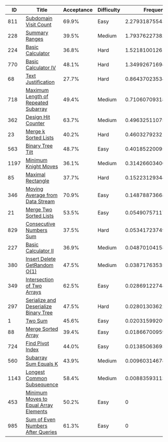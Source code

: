 |ID|Title|Acceptance|Difficulty|Frequency|
|----|-----|----|---|---|
|811|[Subdomain Visit Count]( https://leetcode.com/problems/subdomain-visit-count)|69.9%|Easy|2.279318755431106|
|228|[Summary Ranges]( https://leetcode.com/problems/summary-ranges)|39.5%|Medium|1.7937622738230257|
|224|[Basic Calculator]( https://leetcode.com/problems/basic-calculator)|36.8%|Hard|1.5218100126135983|
|770|[Basic Calculator IV]( https://leetcode.com/problems/basic-calculator-iv)|48.1%|Hard|1.349926716949016|
|68|[Text Justification]( https://leetcode.com/problems/text-justification)|27.7%|Hard|0.8643702353409353|
|718|[Maximum Length of Repeated Subarray]( https://leetcode.com/problems/maximum-length-of-repeated-subarray)|49.4%|Medium|0.7106070931884567|
|362|[Design Hit Counter]( https://leetcode.com/problems/design-hit-counter)|63.7%|Medium|0.49632511075908853|
|23|[Merge k Sorted Lists]( https://leetcode.com/problems/merge-k-sorted-lists)|40.2%|Hard|0.4603279232190457|
|563|[Binary Tree Tilt]( https://leetcode.com/problems/binary-tree-tilt)|48.7%|Easy|0.40185220095239377|
|1197|[Minimum Knight Moves]( https://leetcode.com/problems/minimum-knight-moves)|36.1%|Medium|0.3142660340639637|
|85|[Maximal Rectangle]( https://leetcode.com/problems/maximal-rectangle)|37.7%|Hard|0.15223129344145475|
|346|[Moving Average from Data Stream]( https://leetcode.com/problems/moving-average-from-data-stream)|70.9%|Easy|0.14878873668587292|
|21|[Merge Two Sorted Lists]( https://leetcode.com/problems/merge-two-sorted-lists)|53.5%|Easy|0.05490757117845869|
|829|[Consecutive Numbers Sum]( https://leetcode.com/problems/consecutive-numbers-sum)|37.5%|Hard|0.05341723749698583|
|227|[Basic Calculator II]( https://leetcode.com/problems/basic-calculator-ii)|36.9%|Medium|0.04870104158125306|
|380|[Insert Delete GetRandom O(1)]( https://leetcode.com/problems/insert-delete-getrandom-o1)|47.5%|Medium|0.038717635350707984|
|349|[Intersection of Two Arrays]( https://leetcode.com/problems/intersection-of-two-arrays)|62.5%|Easy|0.028691227482495342|
|297|[Serialize and Deserialize Binary Tree]( https://leetcode.com/problems/serialize-and-deserialize-binary-tree)|47.5%|Hard|0.028013036227673965|
|1|[Two Sum]( https://leetcode.com/problems/two-sum)|45.6%|Easy|0.020315992091756507|
|88|[Merge Sorted Array]( https://leetcode.com/problems/merge-sorted-array)|39.4%|Easy|0.018667009593356397|
|724|[Find Pivot Index]( https://leetcode.com/problems/find-pivot-index)|44.0%|Easy|0.013850636933899008|
|560|[Subarray Sum Equals K]( https://leetcode.com/problems/subarray-sum-equals-k)|43.9%|Medium|0.009603146783199741|
|1143|[Longest Common Subsequence]( https://leetcode.com/problems/longest-common-subsequence)|58.4%|Medium|0.008835931134362285|
|453|[Minimum Moves to Equal Array Elements]( https://leetcode.com/problems/minimum-moves-to-equal-array-elements)|50.2%|Easy|0|
|985|[Sum of Even Numbers After Queries]( https://leetcode.com/problems/sum-of-even-numbers-after-queries)|61.3%|Easy|0|
